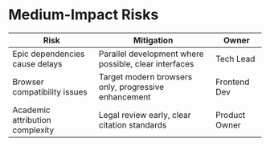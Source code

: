 # Medium-Impact Risks

| Risk                            | Mitigation                                            | Owner         |
| ------------------------------- | ----------------------------------------------------- | ------------- |
| Epic dependencies cause delays  | Parallel development where possible, clear interfaces | Tech Lead     |
| Browser compatibility issues    | Target modern browsers only, progressive enhancement  | Frontend Dev  |
| Academic attribution complexity | Legal review early, clear citation standards          | Product Owner |
